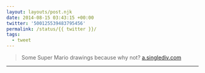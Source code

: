 ```yaml
---
layout: layouts/post.njk
date: 2014-08-15 03:43:15 +00:00
twitter: '500125539483795456'
permalink: /status/{{ twitter }}/
tags: 
  - tweet
---
```


> Some Super Mario drawings because why not? [a.singlediv.com](https://a.singlediv.com)

---
